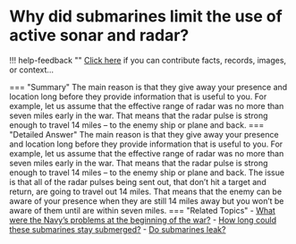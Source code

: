 # Why did submarines limit the use of active sonar and radar?

!!! help-feedback ""
    <a href="/feedback/" data-feedback-link>Click here</a>
    if you can contribute facts, records, images, or context…

<a id="summary"></a>
=== "Summary"
    The main reason is that they give away your presence and location long before they provide information that is useful to you. For example, let us assume that the effective range of radar was no more than seven miles early in the war. That means that the radar pulse is strong enough to travel 14 miles – to the enemy ship or plane and back.
=== "Detailed Answer"
    The main reason is that they give away your presence and location long before they provide information that is useful to you.  For example, let us assume that the effective range of radar was no more than seven miles early in the war.  That means that the radar pulse is strong enough to travel 14 miles – to the enemy ship or plane and back.  The issue is that all of the radar pulses being sent out, that don’t hit a target and return, are going to travel out 14 miles.  That means that the enemy can be aware of your presence when they are still 14 miles away but you won’t be aware of them until are within seven miles.
=== "Related Topics"
    - [What were the Navy’s problems at the beginning of the war?](./what-were-the-navys-problems-at-the-beginning-of-the-war.md#summary)
    - [How long could these submarines stay submerged?](./how-long-could-these-submarines-stay-submerged.md#summary)
    - [Do submarines leak?](./do-submarines-leak.md#summary)